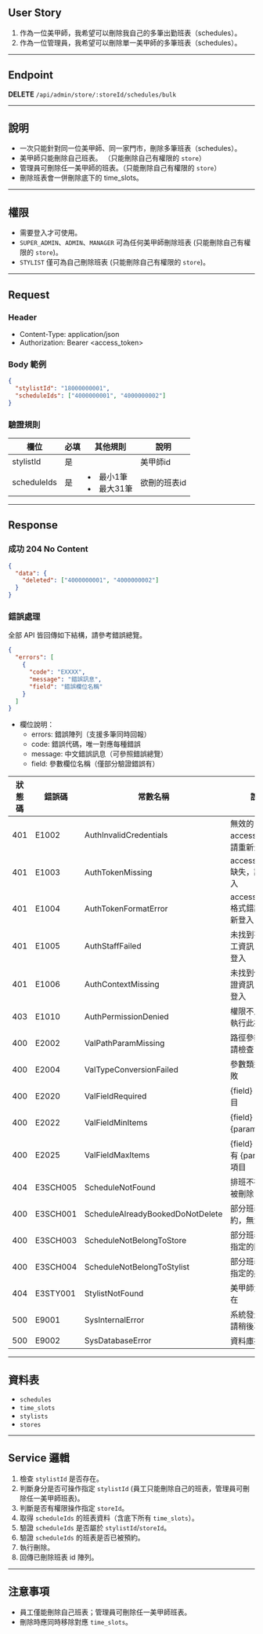 ## User Story

1. 作為一位美甲師，我希望可以刪除我自己的多筆出勤班表（schedules）。
2. 作為一位管理員，我希望可以刪除單一美甲師的多筆班表（schedules）。

---

## Endpoint

**DELETE** `/api/admin/store/:storeId/schedules/bulk`

---

## 說明

- 一次只能針對同一位美甲師、同一家門市，刪除多筆班表（schedules）。
- 美甲師只能刪除自己班表。 （只能刪除自己有權限的 `store`）
- 管理員可刪除任一美甲師的班表。（只能刪除自己有權限的 `store`）
- 刪除班表會一併刪除底下的 time_slots。

---

## 權限

- 需要登入才可使用。
- `SUPER_ADMIN`、`ADMIN`、`MANAGER` 可為任何美甲師刪除班表 (只能刪除自己有權限的 `store`)。
- `STYLIST` 僅可為自己刪除班表 (只能刪除自己有權限的 `store`)。

---

## Request

### Header

- Content-Type: application/json
- Authorization: Bearer <access_token>

### Body 範例

```json
{
  "stylistId": "18000000001",
  "scheduleIds": ["4000000001", "4000000002"]
}
```

### 驗證規則

| 欄位        | 必填 | 其他規則                | 說明         |
| ----------- | ---- | ----------------------- | ------------ |
| stylistId   | 是   |                         | 美甲師id     |
| scheduleIds | 是   | <li>最小1筆<li>最大31筆 | 欲刪的班表id |

---

## Response

### 成功 204 No Content

```json
{
  "data": {
    "deleted": ["4000000001", "4000000002"]
  }
}
```

### 錯誤處理

全部 API 皆回傳如下結構，請參考錯誤總覽。

```json
{
  "errors": [
    {
      "code": "EXXXX",
      "message": "錯誤訊息",
      "field": "錯誤欄位名稱"
    }
  ]
}
```

- 欄位說明：
  - errors: 錯誤陣列（支援多筆同時回報）
  - code: 錯誤代碼，唯一對應每種錯誤
  - message: 中文錯誤訊息（可參照錯誤總覽）
  - field: 參數欄位名稱（僅部分驗證錯誤有）

| 狀態碼 | 錯誤碼   | 常數名稱                         | 說明                              |
| ------ | -------- | -------------------------------- | --------------------------------- |
| 401    | E1002    | AuthInvalidCredentials           | 無效的 accessToken，請重新登入    |
| 401    | E1003    | AuthTokenMissing                 | accessToken 缺失，請重新登入      |
| 401    | E1004    | AuthTokenFormatError             | accessToken 格式錯誤，請重新登入  |
| 401    | E1005    | AuthStaffFailed                  | 未找到有效的員工資訊，請重新登入  |
| 401    | E1006    | AuthContextMissing               | 未找到使用者認證資訊，請重新登入  |
| 403    | E1010    | AuthPermissionDenied             | 權限不足，無法執行此操作          |
| 400    | E2002    | ValPathParamMissing              | 路徑參數缺失，請檢查              |
| 400    | E2004    | ValTypeConversionFailed          | 參數類型轉換失敗                  |
| 400    | E2020    | ValFieldRequired                 | {field} 為必填項目                |
| 400    | E2022    | ValFieldMinItems                 | {field} 至少需要 {param} 個項目   |
| 400    | E2025    | ValFieldMaxItems                 | {field} 最多只能有 {param} 個項目 |
| 404    | E3SCH005 | ScheduleNotFound                 | 排班不存在或已被刪除              |
| 400    | E3SCH001 | ScheduleAlreadyBookedDoNotDelete | 部分班表已被預約，無法刪除        |
| 400    | E3SCH003 | ScheduleNotBelongToStore         | 部分班表不屬於指定的門市          |
| 400    | E3SCH004 | ScheduleNotBelongToStylist       | 部分班表不屬於指定的美甲師        |
| 404    | E3STY001 | StylistNotFound                  | 美甲師資料不存在                  |
| 500    | E9001    | SysInternalError                 | 系統發生錯誤，請稍後再試          |
| 500    | E9002    | SysDatabaseError                 | 資料庫操作失敗                    |


---

## 資料表

- `schedules`
- `time_slots`
- `stylists`
- `stores`

---

## Service 邏輯

1. 檢查 `stylistId` 是否存在。
2. 判斷身分是否可操作指定 `stylistId` (員工只能刪除自己的班表，管理員可刪除任一美甲師班表)。
3. 判斷是否有權限操作指定 `storeId`。
4. 取得 `scheduleIds` 的班表資料（含底下所有 `time_slots`）。
5. 驗證 `scheduleIds` 是否屬於 `stylistId`/`storeId`。
6. 驗證 `scheduleIds` 的班表是否已被預約。
7. 執行刪除。
8. 回傳已刪除班表 id 陣列。

---

## 注意事項

- 員工僅能刪除自己班表；管理員可刪除任一美甲師班表。
- 刪除時應同時移除對應 `time_slots`。

